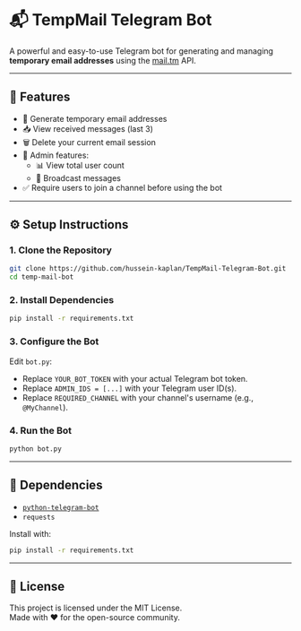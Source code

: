# 📬 TempMail Telegram Bot

A powerful and easy-to-use Telegram bot for generating and managing **temporary email addresses** using the [mail.tm](https://mail.tm) API.

---

## 🚀 Features

- 📧 Generate temporary email addresses
- 📥 View received messages (last 3)
- 🗑️ Delete your current email session
- 👤 Admin features:
  - 📊 View total user count
  - 📣 Broadcast messages
- ✅ Require users to join a channel before using the bot

---

## ⚙️ Setup Instructions

### 1. Clone the Repository
```bash
git clone https://github.com/hussein-kaplan/TempMail-Telegram-Bot.git
cd temp-mail-bot
```

### 2. Install Dependencies
```bash
pip install -r requirements.txt
```

### 3. Configure the Bot

Edit `bot.py`:

- Replace `YOUR_BOT_TOKEN` with your actual Telegram bot token.
- Replace `ADMIN_IDS = [...]` with your Telegram user ID(s).
- Replace `REQUIRED_CHANNEL` with your channel's username (e.g., `@MyChannel`).

### 4. Run the Bot
```bash
python bot.py
```

---

## 📎 Dependencies

- [`python-telegram-bot`](https://github.com/python-telegram-bot/python-telegram-bot)
- `requests`

Install with:
```bash
pip install -r requirements.txt
```

---

## 📄 License

This project is licensed under the MIT License.  
Made with ❤️ for the open-source community.
